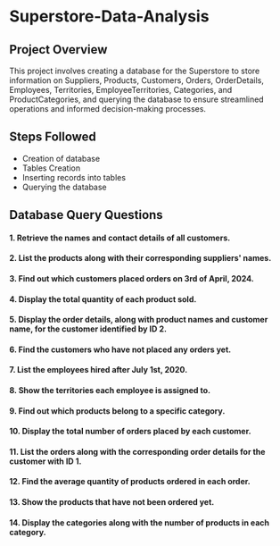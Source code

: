 # Superstore-Data-Analysis

## Project Overview
This project involves creating a database for the Superstore to store information on Suppliers, Products, Customers, Orders, OrderDetails, Employees, Territories, EmployeeTerritories, Categories, and ProductCategories, and querying the database to ensure streamlined operations and informed decision-making processes.

## Steps Followed
- Creation of database
- Tables Creation
- Inserting records into tables
- Querying the database



## Database Query Questions

 #### 1. Retrieve the names and contact details of all customers.
 
 #### 2. List the products along with their corresponding suppliers' names.
 
 #### 3. Find out which customers placed orders on 3rd of April, 2024.
 
 #### 4. Display the total quantity of each product sold.
 
 #### 5. Display the order details, along with product names and customer name, for the customer identified by ID 2.
 
 #### 6. Find the customers who have not placed any orders yet.
 
 #### 7. List the employees hired after July 1st, 2020.
 
 #### 8. Show the territories each employee is assigned to.
 
 #### 9. Find out which products belong to a specific category.
 
 #### 10. Display the total number of orders placed by each customer.
 
 #### 11. List the orders along with the corresponding order details for the customer with ID 1.
 
 #### 12. Find the average quantity of products ordered in each order.
 
 #### 13. Show the products that have not been ordered yet.
 
 #### 14. Display the categories along with the number of products in each category.
